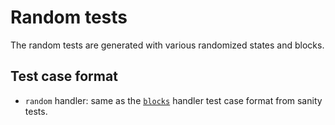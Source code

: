 # Random tests

The random tests are generated with various randomized states and blocks.

## Test case format

- `random` handler: same as the [`blocks`](../sanity/blocks.md) handler test case format from sanity tests.
